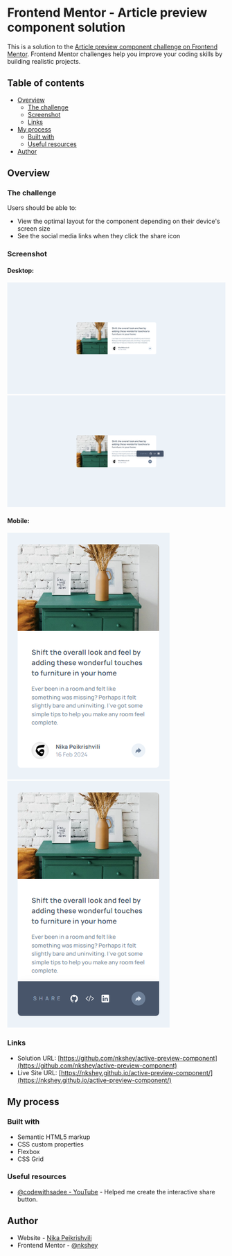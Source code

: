 # Frontend Mentor - Article preview component solution

This is a solution to the [Article preview component challenge on Frontend Mentor](https://www.frontendmentor.io/challenges/article-preview-component-dYBN_pYFT). Frontend Mentor challenges help you improve your coding skills by building realistic projects.

## Table of contents

-  [Overview](#overview)
   -  [The challenge](#the-challenge)
   -  [Screenshot](#screenshot)
   -  [Links](#links)
-  [My process](#my-process)
   -  [Built with](#built-with)
   -  [Useful resources](#useful-resources)
-  [Author](#author)

## Overview

### The challenge

Users should be able to:

-  View the optimal layout for the component depending on their device's screen size
-  See the social media links when they click the share icon

### Screenshot

#### Desktop:

![Desktop Preview](/design/screenshot.png)
![Desktop Active Preview](/design/screenshot-active.png)

#### Mobile:

![Mobile Preview](/design/screenshot-mobile.png)
![Mobile Active Preview](/design/screenshot-mobile-active.png)

### Links

-  Solution URL: [https://github.com/nkshey/active-preview-component](https://github.com/nkshey/active-preview-component)
-  Live Site URL: [https://nkshey.github.io/active-preview-component/](https://nkshey.github.io/active-preview-component/)

## My process

### Built with

-  Semantic HTML5 markup
-  CSS custom properties
-  Flexbox
-  CSS Grid

### Useful resources

-  [@codewithsadee - YouTube](https://www.youtube.com/@codewithsadee) - Helped me create the interactive share button.

## Author

-  Website - [Nika Peikrishvili](https://www.linkedin.com/in/nikapeikrishvili/)
-  Frontend Mentor - [@nkshey](https://www.frontendmentor.io/profile/nkshey)
